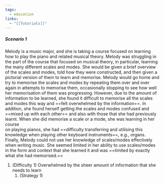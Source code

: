 ```yaml
---
tags:
  - education
links:
  - "[[Tutorials]]"
---
```

##### Scenario 1
Melody is a music major, and she is taking a course focused on learning how to play the piano and related musical theory. Melody was struggling in the part of the course that focused on musical theory, in particular, learning the many different scales and modes. She would be given a brief overview of the scales and modes, told how they were constructed, and then given a pictorial version of them to learn and memorise. Melody would go home and try to memorise the scales and modes by repeating them over and over again in attempts to memorise them, occasionally stopping to see how well her memorisation of them was progressing. However, due to the amount of information to be learned, she found it difficult to memorise all the scales and modes this way and ==felt overwhelmed by the information==. In addition, she found herself getting the scales and modes confused and ==mixed up with each other== and also with those that she had previously learnt. When she did memorise a scale or a mode, she was learning in her course  
on playing pianos, she had ==difficulty transferring and utilising this knowledge when playing other keyboard instruments==, e.g., organs. Finally, Melody could not use her knowledge of scales/modes effectively when writing music. She seemed limited in her ability to use scales/modes in the form and context that she learned it and was ==limited by exactly what she had memorised.==
1. (Difficulty 1) Overwhelmed by the sheer amount of information that she needs to learn
	1. (Strategy 1) 
